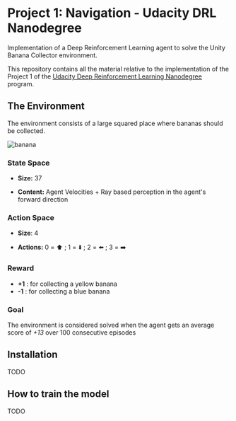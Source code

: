 # Project 1: Navigation - Udacity DRL Nanodegree
Implementation of a Deep Reinforcement Learning agent to solve the Unity Banana Collector environment. 

This repository contains all the material relative to the implementation of the Project 1 of the [Udacity Deep Reinforcement Learning Nanodegree](https://www.udacity.com/course/deep-reinforcement-learning-nanodegree--nd893) program. 


## The Environment
The environment consists of a large squared place where bananas should be collected. 

![banana](https://user-images.githubusercontent.com/36470989/60094173-99315800-974b-11e9-8e20-d422010be1e3.gif)


### State Space
- **Size:** 37

- **Content:** Agent Velocities + Ray based perception in the agent's forward direction

### Action Space
- **Size**: 4

- **Actions:** 0 = :arrow_up: ; 1 = :arrow_down: ; 2 = :arrow_left: ; 3 = :arrow_right:

### Reward

- **+1** : for collecting a yellow banana
- **-1** : for collecting a blue banana

### Goal

The environment is considered solved when the agent gets an average score of *+13* over 100 consecutive episodes

## Installation

TODO

## How to train the model 

TODO
